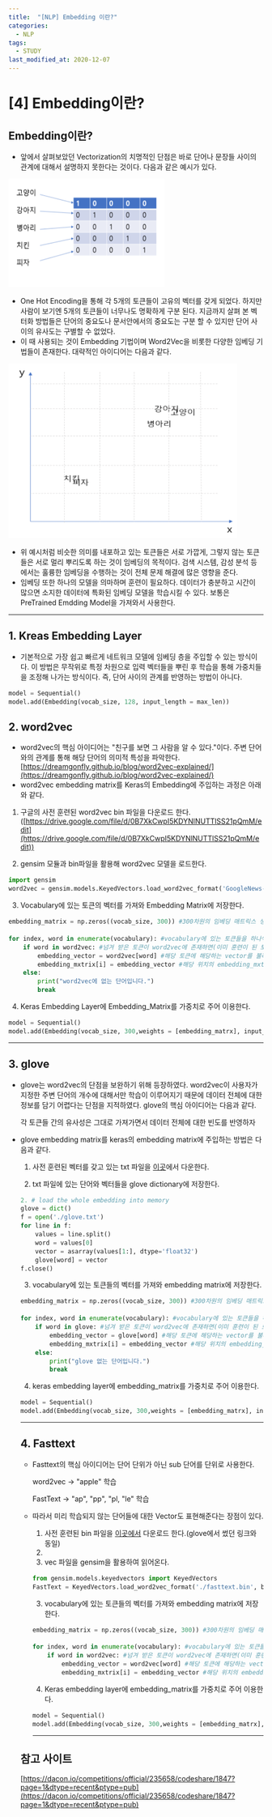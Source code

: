 ```yaml
---
title:  "[NLP] Embedding 이란?"
categories:
  - NLP
tags:
  - STUDY
last_modified_at: 2020-12-07
---
```


# [4] Embedding이란?

## Embedding이란?

- 앞에서 살펴보았던 Vectorization의 치명적인 단점은 바로 단어나 문장들 사이의 관계에 대해서 설명하지 못한다는 것이다. 다음과 같은 예시가 있다.

![1.png](/assets/images/2020-12-07-[4]NLP/1.png)

- One Hot Encoding을 통해 각 5개의 토큰들이 고유의 벡터를 갖게 되었다. 하지만 사람이 보기엔 5개의 토큰들이 너무나도 명확하게 구분 된다. 지금까지 살펴 본 벡터화 방법들은 단어의 중요도나 문서안에서의 중요도는 구분 할 수 있지만 단어 사이의 유사도는 구별할 수 없었다.
- 이 때 사용되는 것이 Embedding 기법이며 Word2Vec을 비롯한 다양한 임베딩 기법들이 존재한다. 대략적인 아이디어는 다음과 같다.

![2.png](/assets/images/2020-12-07-[4]NLP/2.png)

- 위 예시처럼 비슷한 의미를 내포하고 있는 토큰들은 서로 가깝게, 그렇지 않는 토큰들은 서로 멀리 뿌리도록 하는 것이 임베딩의 목적이다. 검색 시스템, 감성 분석 등에서는 훌륭한 임베딩을 수행하는 것이 전체 문제 해결에 많은 영향을 준다.
- 임베딩 또한 하나의 모델을 의마하며 훈련이 필요하다. 데이터가 충분하고 시간이 많으면 소지한 데이터에 특화된 임베딩 모델을 학습시킬 수 있다. 보통은 PreTrained Emdding Model을 가져와서 사용한다.

---

## 1. Kreas Embedding Layer

- 기본적으로 가장 쉽고 빠르게 네트워크 모델에 임베딩 층을 주입할 수 있는 방식이다. 이 방법은 무작위로 특정 차원으로 입력 벡터들을 뿌린 후 학습을 통해 가중치들을 조정해 나가는 방식이다. 즉, 단어 사이의 관계를 반영하는 방법이 아니다.

```python
model = Sequential()
model.add(Embedding(vocab_size, 128, input_length = max_len))
```

## 2. word2vec

- word2vec의 핵심 아이디어는 "친구를 보면 그 사람을 알 수 있다."이다. 주변 단어와의 관계를 통해 해당 단어의 의미적 특성을 파악한다. [https://dreamgonfly.github.io/blog/word2vec-explained/](https://dreamgonfly.github.io/blog/word2vec-explained/)
- word2vec embedding matrix를 Keras의 Embedding에 주입하는 과정은 아래와 같다.

1. 구글의 사전 훈련된 word2vec bin 파일을 다운로드 한다.([https://drive.google.com/file/d/0B7XkCwpI5KDYNlNUTTlSS21pQmM/edit](https://drive.google.com/file/d/0B7XkCwpI5KDYNlNUTTlSS21pQmM/edit))

2. gensim 모듈과 bin파일을 활용해 word2vec 모델을 로드한다.

```python
import gensim
word2vec = gensim.models.KeyedVectors.load_word2vec_format('GoogleNews-vectors-negative300.bin.gz', binary = True)
```

3. Vocabulary에 있는 토큰의 벡터를 가져와 Embedding Matrix에 저장한다.

```python
embedding_matrix = np.zeros((vocab_size, 300)) #300차원의 임베딩 매트릭스 생성

for index, word in enumerate(vocabulary): #vocabulary에 있는 토큰들을 하나씩 넘겨줍니다.
    if word in word2vec: #넘겨 받은 토큰이 word2vec에 존재하면(이미 훈련이 된 토큰이라는 뜻)
        embedding_vector = word2vec[word] #해당 토큰에 해당하는 vector를 불러오고
        embedding_mxtrix[i] = embedding_vector #해당 위치의 embedding_mxtrix에 저장합니다.
    else:
        print("word2vec에 없는 단어입니다.")
        break
```

4. Keras Embedding Layer에 Embedding_Matrix를 가중치로 주어 이용한다.

```python
model = Sequential()
model.add(Embedding(vocab_size, 300,weights = [embedding_matrx], input_length = max_len))
```

---

## 3. glove

- glove는 word2vec의 단점을 보완하기 위해 등장하였다. word2vec이 사용자가 지정한 주변 단어의 개수에 대해서만 학습이 이루어지기 때문에 데이터 전체에 대한 정보를 담기 어렵다는 단점을 지적하였다. glove의 핵심 아이디어는 다음과 같다.

    각 토큰들 간의 유사성은 그대로 가져가면서 데이터 전체에 대한 빈도를 반영하자

- glove embedding matrix를 keras의 embedding matrix에 주입하는 방법은 다음과 같다.

    1. 사전 훈련된 벡터를 갖고 있는 txt 파일을 [이곳](https://drive.google.com/file/d/1yHGtccC2FV3_d6C6_Q4cozYSOgA7bG-e/view)에서 다운한다.

    2. txt 파일에 있는 단어와 벡터들을 glove dictionary에 저장한다.

    ```python
    2. # load the whole embedding into memory
    glove = dict()
    f = open('./glove.txt')
    for line in f:
        values = line.split()
        word = values[0]
        vector = asarray(values[1:], dtype='float32')
        glove[word] = vector
    f.close()
    ```

     3. vocabulary에 있는 토큰들의 벡터를 가져와 embedding matrix에 저장한다.

    ```python
    embedding_matrix = np.zeros((vocab_size, 300)) #300차원의 임베딩 매트릭스 생성

    for index, word in enumerate(vocabulary): #vocabulary에 있는 토큰들을 하나씩 넘겨줍니다.
        if word in glove: #넘겨 받은 토큰이 word2vec에 존재하면(이미 훈련이 된 토큰이라는 뜻)
            embedding_vector = glove[word] #해당 토큰에 해당하는 vector를 불러오고
            embedding_mxtrix[i] = embedding_vector #해당 위치의 embedding_mxtrix에 저장합니다.
        else:
            print("glove 없는 단어입니다.")
            break
    ```

     4. keras embedding layer에 embedding_matrix를 가중치로 주어 이용한다.

    ```python
    model = Sequential()
    model.add(Embedding(vocab_size, 300,weights = [embedding_matrx], input_length = max_len))
    ```

    ---

    ## 4. Fasttext

    - Fasttext의 핵심 아이디어는 단어 단위가 아닌 sub 단어를 단위로 사용한다.

        word2vec → "apple" 학습

        FastText → "ap", "pp", "pl, "le" 학습

    - 따라서 미리 학습되지 않는 단어들에 대한 Vector도 표현해준다는 장점이 있다.
        1. 사전 훈련된 bin 파일을 [이곳에서](https://drive.google.com/file/d/1yHGtccC2FV3_d6C6_Q4cozYSOgA7bG-e/view) 다운로드 한다.(glove에서 썼던 링크와 동일)
        2. 
        3. vec 파일을 gensim을 활용하여 읽어온다.

        ```python
        from gensim.models.keyedvectors import KeyedVectors
        FastText = KeyedVectors.load_word2vec_format('./fasttext.bin', binary = True)
        ```

         

        3. vocabulary에 있는 토큰들의 벡터를 가져와 embedding matrix에 저장한다.

        ```python
        embedding_matrix = np.zeros((vocab_size, 300)) #300차원의 임베딩 매트릭스 생성

        for index, word in enumerate(vocabulary): #vocabulary에 있는 토큰들을 하나씩 넘겨줍니다.
            if word in word2vec: #넘겨 받은 토큰이 word2vec에 존재하면(이미 훈련이 된 토큰이라는 뜻)
                embedding_vector = word2vec[word] #해당 토큰에 해당하는 vector를 불러오고
                embedding_mxtrix[i] = embedding_vector #해당 위치의 embedding_mxtrix에 저장합니다.
        ```

         4. Keras embedding layer에 embedding_matrix를 가중치로 주어 이용한다.

        ```python
        model = Sequential()
        model.add(Embedding(vocab_size, 300,weights = [embedding_matrx], input_length = max_len))
        ```

        ---

    ## 참고 사이트

    [https://dacon.io/competitions/official/235658/codeshare/1847?page=1&dtype=recent&ptype=pub](https://dacon.io/competitions/official/235658/codeshare/1847?page=1&dtype=recent&ptype=pub)